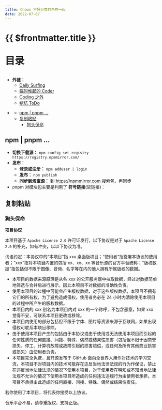 ```yaml
---
title: Chaos 不好分类的杂在一起
date: 2022-07-07
---
```


# {{ $frontmatter.title }}

<p style="font-size: 32px; font-weight: bold;">目录</p>

- **外链：**
  - [Daily Surfing](happenedWhat.md)
  - [临时堆起的 Coder](TempCoder.md)
  - [Coding 之外](not_JustCode.md)
  - [挖坑 ToDo](ToDo.md)

<!-- @import "[TOC]" {cmd="toc" depthFrom=1 depthTo=5 orderedList=false} -->

<!-- code_chunk_output -->

- [](#)
  - [npm | pnpm ...](#npm-pnpm)
  - [复制粘贴](#复制粘贴)
    - [狗头保命](#狗头保命)

<!-- /code_chunk_output -->



## npm | pnpm ...

- **切换下载源：** `npm config set registry https://registry.npmmirror.com/`
- **发布：**
  - **登录或注册：** `npm adduser | login`
  - **发布：** `npm publish`
  - **同步到淘宝源：** 到 https://npmmirror.com 搜索包，再同步
- pnpm 对模块包主要是利用了 **符号链接**(软链接)：



## 复制粘贴

### 狗头保命

**项目协议**

本项目基于 `Apache License 2.0` 许可证发行，以下协议是对于 `Apache License 2.0` 的补充，如有冲突，以以下协议为准。

词语约定：本协议中的“本项目”指 xxx 桌面版项目；“使用者”指签署本协议的使用者；“xxx”指对本项目内置的包括 xx、xx、xx 等音乐源的官方平台统称；“版权数据”指包括但不限于图像、音频、名字等在内的他人拥有所属版权的数据。

- 本项目的数据来源原理是从各 xxx 的公开服务器中拉取数据，经过对数据简单地筛选与合并后进行展示，因此本项目不对数据的准确性负责。
- 使用本项目的过程中可能会产生版权数据，对于这些版权数据，本项目不拥有它们的所有权，为了避免造成侵权，使用者务必在 24 小时内清除使用本项目的过程中所产生的版权数据。
- 本项目内的 xxx 别名为本项目内对 xxx 的一个称呼，不包含恶意，如果 xxx 觉得不妥，可联系本项目更改或移除。
- 本项目内使用的部分包括但不限于字体、图片等资源来源于互联网，如果出现侵权可联系本项目移除。
- 由于使用本项目产生的包括由于本协议或由于使用或无法使用本项目而引起的任何性质的任何直接、间接、特殊、偶然或结果性损害（包括但不限于因商誉损失、停工、计算机故障或故障引起的损害赔偿，或任何及所有其他商业损害或损失）由使用者负责。
- 本项目完全免费，且开源发布于 GitHub 面向全世界人用作对技术的学习交流，本项目不对项目内的技术可能存在违反当地法律法规的行为作保证，禁止在违反当地法律法规的情况下使用本项目，对于使用者在明知或不知当地法律法规不允许的情况下使用本项目所造成的任何违法违规行为由使用者承担，本项目不承担由此造成的任何直接、间接、特殊、偶然或结果性责任。

若你使用了本项目，将代表你接受以上协议。

音乐平台不易，请尊重版权，支持正版。


